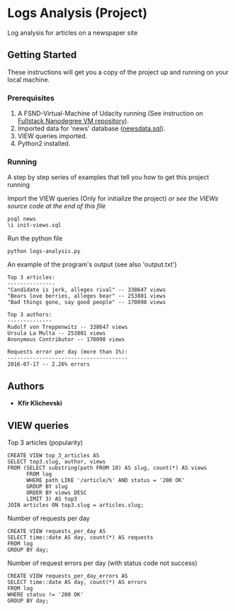 # Logs Analysis (Project)

Log analysis for articles on a newspaper site

## Getting Started

These instructions will get you a copy of the project up and running on your local machine.

### Prerequisites

1. A FSND-Virtual-Machine of Udacity running (See instruction on [Fullstack Nanodegree VM repository](https://github.com/udacity/fullstack-nanodegree-vm)).
2. Imported data for 'news' database ([newsdata.sql](https://d17h27t6h515a5.cloudfront.net/topher/2016/August/57b5f748_newsdata/newsdata.zip)).
3. VIEW queries imported.
4. Python2 installed.

### Running

A step by step series of examples that tell you how to get this project running

Import the VIEW queries (Only for initialize the project)
_or see the VIEWs source code at the end of this file_

```
psql news
\i init-views.sql
```

Run the python file

```
python logs-analysis.py
```

An example of the program's output (see also 'output.txt')

```
Top 3 articles:
---------------
"Candidate is jerk, alleges rival" -- 338647 views
"Bears love berries, alleges bear" -- 253801 views
"Bad things gone, say good people" -- 170098 views

Top 3 authors:
--------------
Rudolf von Treppenwitz -- 338647 views
Ursula La Multa -- 253801 views
Anonymous Contributor -- 170098 views

Requests error per day (more than 1%):
--------------------------------------
2016-07-17 -- 2.26% errors
```

## Authors

* **Kfir Klichevski**

## VIEW queries

Top 3 articles (popularity)

```
CREATE VIEW top_3_articles AS
SELECT top3.slug, author, views
FROM (SELECT substring(path FROM 10) AS slug, count(*) AS views
      FROM log
      WHERE path LIKE '/article/%' AND status = '200 OK'
      GROUP BY slug
      ORDER BY views DESC
      LIMIT 3) AS top3
JOIN articles ON top3.slug = articles.slug;
```

Number of requests per day

```
CREATE VIEW requests_per_day AS
SELECT time::date AS day, count(*) AS requests
FROM log
GROUP BY day;
```

Number of request errors per day (with status code not success)

```
CREATE VIEW requests_per_day_errors AS
SELECT time::date AS day, count(*) AS errors
FROM log
WHERE status != '200 OK'
GROUP BY day;
```